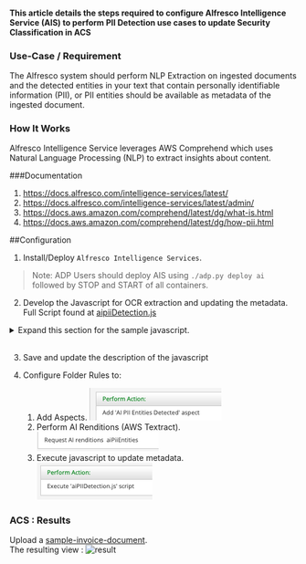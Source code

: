 #### This article details the steps required to configure Alfresco Intelligence Service (AIS) to perform PII Detection use cases to update Security Classification in ACS

### Use-Case / Requirement
The Alfresco system should perform NLP Extraction on ingested documents and the detected entities in your text that contain personally identifiable information (PII), or PII entities should be available as metadata of the ingested document.

### How It Works
Alfresco Intelligence Service leverages AWS Comprehend which uses Natural Language Processing (NLP) to extract insights about content.  

###Documentation
1. https://docs.alfresco.com/intelligence-services/latest/
2. https://docs.alfresco.com/intelligence-services/latest/admin/
3. https://docs.aws.amazon.com/comprehend/latest/dg/what-is.html
4. https://docs.aws.amazon.com/comprehend/latest/dg/how-pii.html


##Configuration
1. Install/Deploy `Alfresco Intelligence Services`.
> Note: ADP Users should deploy AIS using `./adp.py deploy ai` followed by STOP and START of all containers.

2. Develop the Javascript for OCR extraction and updating the metadata.  Full Script found at [aipiiDetection.js](artifacts/aiPIIDetection.js)

<details>
		<summary>Expand this section for the sample javascript.</summary>
		
```javascript
	if(schemas[t][key].type == "SSN")
	{
		logger.log(schemas[t][key].type + " Identified ");
		logger.log("parent id: " + document.getParent().id);
										
		var requestBody = '{"id": "zMKc15jZ","groupId": "5643299b-8f8c-4f47-8f62-7cd51cac6766","op": "ADD"}';										

		logger.log(requestBody);
										
																											
		http.post('http://ec2-54-89-143-94.compute-1.amazonaws.com/alfresco/api/-default-/public/gs/versions/1/secured-nodes/' + document.getParent().id + '/securing-marks', requestBody, "application/json;charset=UTF-8", "demo", "demo");
		logger.error(r);									
	}
```


```javascript
	if(schemas[t][key].type == "BANK_ROUTING")
		{
			logger.log(schemas[t][key].type + " Identified ");
			logger.log("parent id: " + document.getParent().id);
										

			var requestBody = '{"id": "zMKc15jZ","groupId": "5643299b-8f8c-4f47-8f62-7cd51cac6766","op": "ADD"}';												
			logger.log(requestBody);
																																		
			http.post('http://ec2-54-89-143-94.compute-1.amazonaws.com/alfresco/api/-default-/public/gs/versions/1/secured-nodes/' + document.getParent().id + '/securing-marks', requestBody, "application/json;charset=UTF-8", "demo", "demo");
			
			logger.error(r);									

		}
```									
</details>

<br/>

3. Save and update the description of the javascript

4.  Configure Folder Rules to:
    1. Add Aspects.
    ![add-aspects](artifacts/5a.png)
    2. Perform AI Renditions (AWS Textract).
    ![ai-rendition](artifacts/5b.png)
    3. Execute javascript to update metadata.
    ![execute-js](artifacts/5c.png)


### ACS : Results
Upload a [sample-invoice-document](artifacts/Invoice-Investment.pdf). <br/>
The resulting view :
![result](artifacts/6.png)
